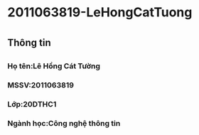 <h1>2011063819-LeHongCatTuong<h1>
<h2>Thông tin<h2>
<h3>Họ tên:Lê Hồng Cát Tường</h3>
<h3> MSSV:2011063819 </h3>
<h3> Lớp:20DTHC1 </h3>
<h3>Ngành học:Công nghệ thông tin </h3>
